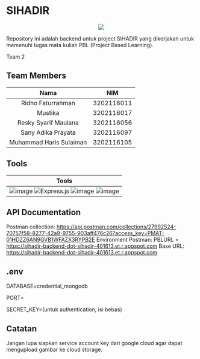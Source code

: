 # <h1>SIHADIR</h1>

<p align="center">
  <img src="https://github.com/Sacchi4649/sihadir-backend/blob/master/logo_SIHADIR.png" >
</p>
Repository ini adalah backend untuk project SIHADIR yang dikerjakan untuk memenuhi tugas mata kuliah PBL (Project Based Learning).

Team 2

## Team Members

|          Nama           |    NIM     |
| :---------------------: | :--------: |
|    Ridho Faturrahman    | 3202116011 |
|         Mustika         | 3202116017 |
|  Resky Syarif Maulana   | 3202116056 |
|   Sany Adika Prayata    | 3202116097 |
| Muhammad Haris Sulaiman | 3202116105 |

## Tools

| Tools                                                                                                                                                                                                                                                                                                                                                                                                                                                    |
| -------------------------------------------------------------------------------------------------------------------------------------------------------------------------------------------------------------------------------------------------------------------------------------------------------------------------------------------------------------------------------------------------------------------------------------------------------- |
| ![image](https://img.shields.io/badge/Google_Cloud-4285F4?style=for-the-badge&logo=google-cloud&logoColor=white) ![Express.js](https://img.shields.io/badge/express.js-%23404d59.svg?style=for-the-badge&logo=express&logoColor=%2361DAFB) ![image](https://img.shields.io/badge/Postman-FF6C37?style=for-the-badge&logo=Postman&logoColor=white) ![image](https://img.shields.io/badge/MongoDB-4EA94B?style=for-the-badge&logo=mongodb&logoColor=white) |

## API Documentation

Postman collection:
https://api.postman.com/collections/27992524-70757f58-8277-42a9-9755-903aff476c26?access_key=PMAT-01HDZZ6AN9GVB1WFAZX3RYPB2E
Environment Postman:
PBLURL = https://sihadir-backend-dot-sihadir-401613.et.r.appspot.com
Base URL:
https://sihadir-backend-dot-sihadir-401613.et.r.appspot.com

## .env

DATABASE=credential_mongodb

PORT=

SECRET_KEY=(untuk authentication, isi bebas)

## Catatan
Jangan lupa siapkan service account key dari google cloud agar dapat mengupload gambar ke cloud storage.

